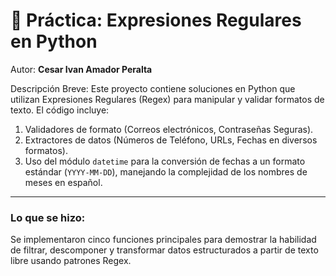 # 🐍 Práctica: Expresiones Regulares en Python

Autor: **Cesar Ivan Amador Peralta**

Descripción Breve:
Este proyecto contiene soluciones en Python que utilizan Expresiones Regulares (Regex) para manipular y validar formatos de texto. El código incluye:

1.  Validadores de formato (Correos electrónicos, Contraseñas Seguras).
2.  Extractores de datos (Números de Teléfono, URLs, Fechas en diversos formatos).
3.  Uso del módulo `datetime` para la conversión de fechas a un formato estándar (`YYYY-MM-DD`), manejando la complejidad de los nombres de meses en español.

---

### Lo que se hizo:

Se implementaron cinco funciones principales para demostrar la habilidad de filtrar, descomponer y transformar datos estructurados a partir de texto libre usando patrones Regex.